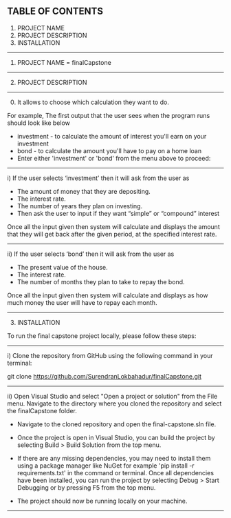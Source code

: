 TABLE OF CONTENTS
-----------------

1) PROJECT NAME
2) PROJECT DESCRIPTION
3) INSTALLATION
----------------


1) PROJECT NAME = finalCapstone
___________________

2) PROJECT DESCRIPTION
___________________


0) It allows to choose which calculation they want to do.

For example, The first output that the user sees when the program runs should look like below

* investment - to calculate the amount of interest you'll earn on your investment
* bond - to calculate the amount you'll have to pay on a home loan
* Enter either 'investment' or 'bond' from the menu above to proceed:
____________________

i) If the user selects ‘investment’ then it will ask from the user as 

* The amount of money that they are depositing.
* The interest rate.
* The number of years they plan on investing.
* Then ask the user to input if they want “simple” or “compound” interest

Once all the input given then system will calculate and displays the amount that they will get back after the given period, at the specified interest rate.
___________________

ii) If the user selects ‘bond’ then it will ask from the user as 

* The present value of the house.
* The interest rate.
* The number of months they plan to take to repay the bond.

Once all the input given then system will calculate and displays as how much money the user will have to repay each month.
__________________


3) INSTALLATION

To run the final capstone project locally, please follow these steps:
_________________

i) Clone the repository from GitHub using the following command in your terminal:

git clone https://github.com/SurendranLokbahadur/finalCapstone.git
__________________

ii) Open Visual Studio and select "Open a project or solution" from the File menu. Navigate to the directory where you cloned the repository and
select the finalCapstone folder.

- Navigate to the cloned repository and open the final-capstone.sln file.

- Once the project is open in Visual Studio, you can build the project by selecting Build > Build Solution from the top menu.

- If there are any missing dependencies, you may need to install them using a package manager like NuGet
for example 'pip install -r requirements.txt' in the command or terminal.
Once all dependencies have been installed, you can run the project by selecting Debug > Start Debugging or by pressing F5 from the top menu.

- The project should now be running locally on your machine.
_________________
